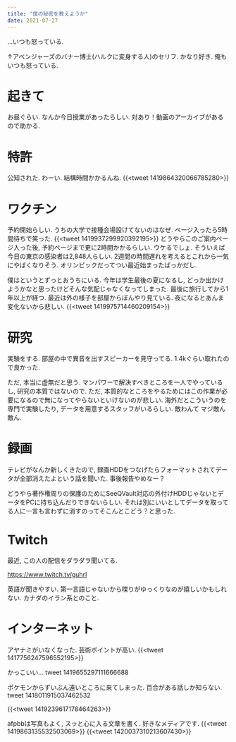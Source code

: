 ```yaml
---
title: "僕の秘密を教えようか"
date: 2021-07-27
---
```


...いつも怒っている.

↑アベンジャーズのバナー博士(ハルクに変身する人)のセリフ. かなり好き. 俺もいつも怒っている.

# 起きて
お昼ぐらい. なんか今日授業があったらしい. 対あり！動画のアーカイブがあるので助かる.

# 特許
公知された. わーい. 結構時間かかるんね.
{{<tweet 1419864320066785280>}}

# ワクチン
予約開始らしい. うちの大学で接種会場設けてないのはなぜ. ページ入ったら5時間待ちで笑った.
{{<tweet 1419937299920392195>}}
どうやらこのご案内ページ入った後, 予約ページまで更に2時間かかるらしい. ウケるでしょ. そういえば今日の東京の感染者は2,848人らしい. 2週間の時間遅れを考えるとこれから一気にやばくなりそう. オリンピックだってつい最近始まったばっかだし.

僕はというとずっとおうちにいる. 今年は学生最後の夏になるし, どっか出かけようかなと思ったけどそんな気配じゃなくなってしまった. 最後に旅行してから1年以上が経つ. 最近は外の様子を部屋からぼんやり見ている. 夜になるとあんま変化ないから悲しい.
{{<tweet 1419975714460209154>}}
# 研究
実験をする. 部屋の中で異音を出すスピーカーを見守ってる. 1.4kぐらい取れたので良かった.

ただ, 本当に虚無だと思う. マンパワーで解決すべきところを一人でやっているし, 研究の本質ではないので. ただ, 本質的なところをやるためにはこの作業が必要になるので無になってやらないといけないのが悲しい. 海外だとこういうのを専門で実験したり, データを用意するスタッフがいるらしい. 敵わんて マジ敵ん敵ん.

# 録画
テレビがなんか新しくきたので, 録画HDDをつなげたらフォーマットされてデータが全部消えたよという話を聞いた. 事後報告やめなー？

どうやら著作権周りの保護のためにSeeQVault対応の外付けHDDじゃないとデータをPCに持ち込んだりできないらしい. それは別にいいとしてデータを取ってる人に一言も言わずに消すのってそこんとこどう？と思った.

# Twitch
最近, この人の配信をダラダラ聞いてる.

https://www.twitch.tv/guhrl

英語が聞きやすい. 第一言語じゃないから喋りがゆっくりなのが嬉しいかもしれない. カナダのイラン系とのこと.

# インターネット
アヤナミがいなくなった. 芸術ポイントが高い.
{{<tweet 1417756247596552195>}}

かっこいい...
tweet 1419655297111666688

ポケモンからずいぶん遠いところに来てしまった. 百合がある話しか知らない.
tweet 1418011915037462532

{{<tweet 1419239617178464263>}}

afpbbは写真もよく, スッと心に入る文章を書く. 好きなメディアです.
{{<tweet 1419863135532503069>}}
{{<tweet 1420037310213607430>}}